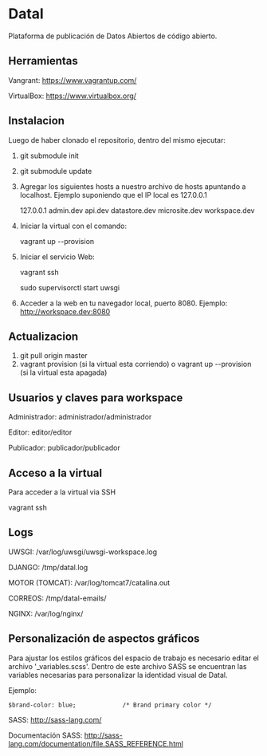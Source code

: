 
Datal
=====
Plataforma de publicación de Datos Abiertos de código abierto.


Herramientas
------------

Vangrant: https://www.vagrantup.com/

VirtualBox: https://www.virtualbox.org/


Instalacion
-----------

Luego de haber clonado el repositorio, dentro del mismo ejecutar:

1. git submodule init
2. git submodule update
3. Agregar los siguientes hosts a nuestro archivo de hosts apuntando a localhost. Ejemplo suponiendo que el IP local es 127.0.0.1

    127.0.0.1 admin.dev api.dev datastore.dev microsite.dev  workspace.dev

4. Iniciar la virtual con el comando:

    vagrant up --provision

5. Iniciar el servicio Web:

    vagrant ssh
    
    sudo supervisorctl start uwsgi

6. Acceder a la web en tu navegador local, puerto 8080. Ejemplo: http://workspace.dev:8080


Actualizacion
-------------

1. git pull origin master
2. vagrant provision (si la virtual esta corriendo) o vagrant up --provision (si la virtual esta apagada)


Usuarios y claves para workspace
--------------------------------

Administrador: administrador/administrador

Editor: editor/editor

Publicador: publicador/publicador


Acceso a la virtual
-------------------


Para acceder a la virtual via SSH

  vagrant ssh


Logs
----
  UWSGI: /var/log/uwsgi/uwsgi-workspace.log
  
  DJANGO: /tmp/datal.log
    
  MOTOR (TOMCAT): /var/log/tomcat7/catalina.out
  
  CORREOS: /tmp/datal-emails/
  
  NGINX: /var/log/nginx/


Personalización de aspectos gráficos
---------

Para ajustar los estilos gráficos del espacio de trabajo es necesario editar el archivo '_variables.scss'. Dentro de este 
archivo SASS se encuentran las variables necesarias para personalizar la identidad visual de Datal. 

Ejemplo:

    $brand-color: blue;				/* Brand primary color */


SASS: http://sass-lang.com/

Documentación SASS: http://sass-lang.com/documentation/file.SASS_REFERENCE.html
